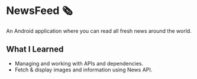 # NewsFeed :newspaper_roll:	
An Android application where you can read all fresh news around the world.

## What I Learned
- Managing and working with APIs and dependencies.
- Fetch & display images and information using News API.

